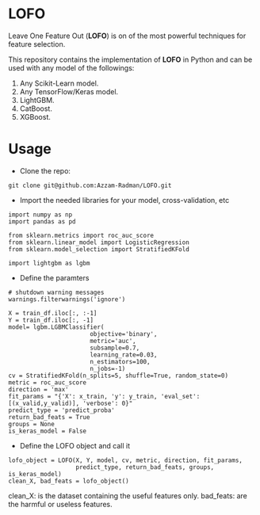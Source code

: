 # LOFO
Leave One Feature Out (**LOFO**) is on of the most powerful techniques for feature selection. 

This repository contains the implementation of **LOFO** in Python and can be used with any model of the followings:
1. Any Scikit-Learn model.
2. Any TensorFlow/Keras model.
3. LightGBM.
4. CatBoost.
5. XGBoost.

# Usage
- Clone the repo:
```
git clone git@github.com:Azzam-Radman/LOFO.git
```

- Import the needed libraries for your model, cross-validation, etc
```
import numpy as np
import pandas as pd

from sklearn.metrics import roc_auc_score
from sklearn.linear_model import LogisticRegression
from sklearn.model_selection import StratifiedKFold

import lightgbm as lgbm
```

- Define the paramters
```
# shutdown warning messages
warnings.filterwarnings('ignore')

X = train_df.iloc[:, :-1]
Y = train_df.iloc[:, -1]
model= lgbm.LGBMClassifier(
                       objective='binary',
                       metric='auc',
                       subsample=0.7,
                       learning_rate=0.03,
                       n_estimators=100,
                       n_jobs=-1)
cv = StratifiedKFold(n_splits=5, shuffle=True, random_state=0)
metric = roc_auc_score
direction = 'max'
fit_params = "{'X': x_train, 'y': y_train, 'eval_set': [(x_valid,y_valid)], 'verbose': 0}"
predict_type = 'predict_proba'
return_bad_feats = True
groups = None
is_keras_model = False
```

- Define the LOFO object and call it
```
lofo_object = LOFO(X, Y, model, cv, metric, direction, fit_params, 
                   predict_type, return_bad_feats, groups, is_keras_model)
clean_X, bad_feats = lofo_object()
```

clean_X: is the dataset containing the useful features only.
bad_feats: are the harmful or useless features.
